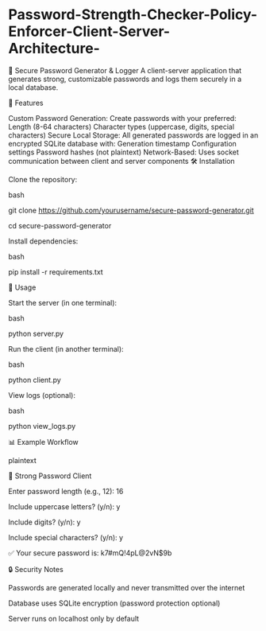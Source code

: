 # Password-Strength-Checker-Policy-Enforcer-Client-Server-Architecture-
🔐 Secure Password Generator & Logger
A client-server application that generates strong, customizable passwords and logs them securely in a local database.

🌟 Features

Custom Password Generation: Create passwords with your preferred:
Length (8-64 characters)
Character types (uppercase, digits, special characters)
Secure Local Storage: All generated passwords are logged in an encrypted SQLite database with:
Generation timestamp
Configuration settings
Password hashes (not plaintext)
Network-Based: Uses socket communication between client and server components
🛠️ Installation

Clone the repository:

bash

git clone https://github.com/yourusername/secure-password-generator.git

cd secure-password-generator

Install dependencies:

bash

pip install -r requirements.txt

🚀 Usage


Start the server (in one terminal):

bash

python server.py

Run the client (in another terminal):

bash

python client.py

View logs (optional):

bash

python view_logs.py

📊 Example Workflow

plaintext

🔐 Strong Password Client

Enter password length (e.g., 12): 16

Include uppercase letters? (y/n): y

Include digits? (y/n): y

Include special characters? (y/n): y


✅ Your secure password is: k7#mQ!4pL@2vN$9b

🔒 Security Notes


Passwords are generated locally and never transmitted over the internet

Database uses SQLite encryption (password protection optional)

Server runs on localhost only by default

